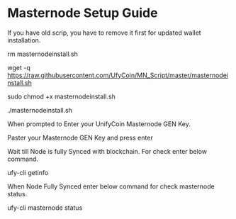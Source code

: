 # Masternode Setup Guide

If you have old scrip, you have to remove it first for updated wallet installation.

rm masternodeinstall.sh

wget -q https://raw.githubusercontent.com/UfyCoin/MN_Script/master/masternodeinstall.sh

sudo chmod +x masternodeinstall.sh

./masternodeinstall.sh

When prompted to Enter your UnifyCoin Masternode GEN Key.

Paster your Masternode GEN Key and press enter

Wait till Node is fully Synced with blockchain. For check enter below command.

ufy-cli getinfo

When Node Fully Synced enter below command for check masternode status.

ufy-cli masternode status
